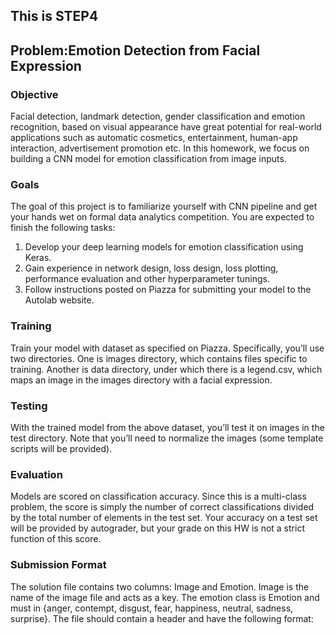 ## This is STEP4

## Problem:Emotion Detection from Facial Expression

### Objective
Facial detection, landmark detection, gender classification and emotion recognition, based on visual appearance
have great potential for real-world applications such as automatic cosmetics, entertainment, human-app
interaction, advertisement promotion etc. In this homework, we focus on building a CNN model for emotion
classification from image inputs.

### Goals
The goal of this project is to familiarize yourself with CNN pipeline and get your hands wet on formal data analytics
competition. You are expected to finish the following tasks:
1. Develop your deep learning models for emotion classification using Keras.
2. Gain experience in network design, loss design, loss plotting, performance evaluation and other hyperparameter
tunings.
3. Follow instructions posted on Piazza for submitting your model to the Autolab website.

### Training
Train your model with dataset as specified on Piazza. Specifically, you’ll use two directories. One is images
directory, which contains files specific to training. Another is data directory, under which there is a legend.csv,
which maps an image in the images directory with a facial expression.
### Testing
With the trained model from the above dataset, you’ll test it on images in the test directory. Note that you’ll need
to normalize the images (some template scripts will be provided).
### Evaluation
Models are scored on classification accuracy. Since this is a multi-class problem, the score is simply the number of
correct classifications divided by the total number of elements in the test set. Your accuracy on a test set will be
provided by autograder, but your grade on this HW is not a strict function of this score.
### Submission Format
The solution file contains two columns: Image and Emotion. Image is the name of the image file and acts as a key.
The emotion class is Emotion and must in {anger, contempt, disgust, fear, happiness, neutral, sadness, surprise}.
The file should contain a header and have the following format: